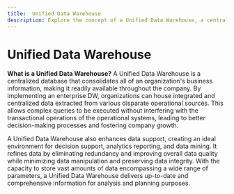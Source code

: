 ```yaml
---
title:  Unified Data Warehouse
description: Explore the concept of a Unified Data Warehouse, a centralized database that consolidates an organization's business information, providing ready access throughout the company. Learn how implementing an enterprise DW enhances decision-making processes, fosters company growth, and creates an ideal environment for decision support, analytics reporting, and data mining.
---
```

# Unified Data Warehouse

**What is a Unified Data Warehouse?** A Unified Data Warehouse is a centralized database that consolidates all of an organization's business information, making it readily available throughout the company. By implementing an enterprise DW, organizations can house integrated and centralized data extracted from various disparate operational sources. This allows complex queries to be executed without interfering with the transactional operations of the operational systems, leading to better decision-making processes and fostering company growth.

A Unified Data Warehouse also enhances data support, creating an ideal environment for decision support, analytics reporting, and data mining. It refines data by eliminating redundancy and improving overall data quality while minimizing data manipulation and preserving data integrity. With the capacity to store vast amounts of data encompassing a wide range of parameters, a Unified Data Warehouse delivers up-to-date and comprehensive information for analysis and planning purposes.
